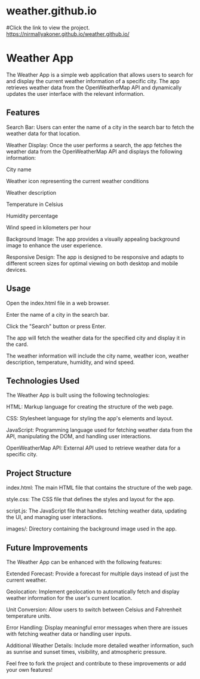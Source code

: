 # weather.github.io
#Click the link to view the project.
https://nirmallyakoner.github.io/weather.github.io/

# Weather App
The Weather App is a simple web application that allows users to search for and display the current weather information of a specific city. The app retrieves weather data from the OpenWeatherMap API and dynamically updates the user interface with the relevant information.

## Features
Search Bar: Users can enter the name of a city in the search bar to fetch the weather data for that location.

Weather Display: Once the user performs a search, the app fetches the weather data from the OpenWeatherMap API and displays the following information:

City name

Weather icon representing the current weather conditions

Weather description

Temperature in Celsius

Humidity percentage

Wind speed in kilometers per hour

Background Image: The app provides a visually appealing background image to enhance the user experience.

Responsive Design: The app is designed to be responsive and adapts to different screen sizes for optimal viewing on both desktop and mobile devices.

## Usage
Open the index.html file in a web browser.

Enter the name of a city in the search bar.

Click the "Search" button or press Enter.

The app will fetch the weather data for the specified city and display it in the card.

The weather information will include the city name, weather icon, weather description, temperature, humidity, and wind speed.

## Technologies Used
The Weather App is built using the following technologies:

HTML: Markup language for creating the structure of the web page.

CSS: Stylesheet language for styling the app's elements and layout.

JavaScript: Programming language used for fetching weather data from the API, manipulating the DOM, and handling user interactions.

OpenWeatherMap API: External API used to retrieve weather data for a specific city.

## Project Structure
index.html: The main HTML file that contains the structure of the web page.

style.css: The CSS file that defines the styles and layout for the app.

script.js: The JavaScript file that handles fetching weather data, updating the UI, and managing user interactions.

images/: Directory containing the background image used in the app.

## Future Improvements
The Weather App can be enhanced with the following features:

Extended Forecast: Provide a forecast for multiple days instead of just the current weather.

Geolocation: Implement geolocation to automatically fetch and display weather information for the user's current location.

Unit Conversion: Allow users to switch between Celsius and Fahrenheit temperature units.

Error Handling: Display meaningful error messages when there are issues with fetching weather data or handling user inputs.

Additional Weather Details: Include more detailed weather information, such as sunrise and sunset times, visibility, and atmospheric pressure.

Feel free to fork the project and contribute to these improvements or add your own features!
